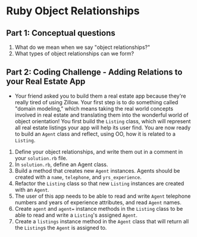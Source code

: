 # Ruby Object Relationships

## Part 1: Conceptual questions
1. What do we mean when we say "object relationships?"
2. What types of object relationships can we form?

## Part 2: Coding Challenge - Adding Relations to your Real Estate App
* Your friend asked you to build them a real estate app because they're really tired of using Zillow. Your first step is to do something called "domain modeling," which means taking the real world concepts involved in real estate and translating them into the wonderful world of object orientation! You first build the `Listing` class, which will represent all real estate listings your app will help its user find. You are now ready to build an `Agent` class and reflect, using OO, how it is related to a `Listing`.
1. Define your object relationships, and write them out in a comment in your `solution.rb` file.
1. In `solution.rb`, define an Agent class.
2. Build a method that creates new `Agent` instances. Agents should be created with a `name`, `telephone`, and `yrs_experience`.
3. Refactor the `Listing` class so that new `Listing` instances are created with an `Agent`.
4. The user of this app needs to be able to read and write `Agent` telephone numbers and years of experience attributes, and read `Agent` names.
5. Create `agent` and `agent=` instance methods in the `Listing` class to be able to read and write a `Listing`'s assigned `Agent`.
6. Create a `listings` instance method in the `Agent` class that will return all the `Listing`s the `Agent` is assigned to.